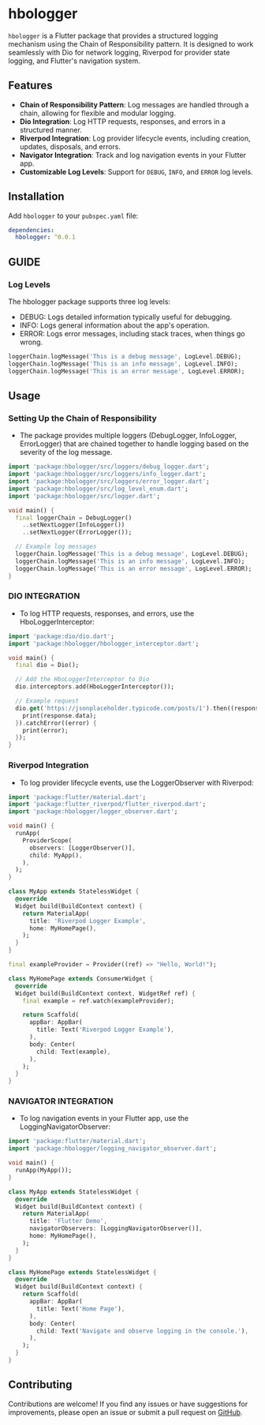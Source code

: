 # hbologger

`hbologger` is a Flutter package that provides a structured logging mechanism using the Chain of Responsibility pattern. It is designed to work seamlessly with Dio for network logging, Riverpod for provider state logging, and Flutter's navigation system.

## Features

- **Chain of Responsibility Pattern**: Log messages are handled through a chain, allowing for flexible and modular logging.
- **Dio Integration**: Log HTTP requests, responses, and errors in a structured manner.
- **Riverpod Integration**: Log provider lifecycle events, including creation, updates, disposals, and errors.
- **Navigator Integration**: Track and log navigation events in your Flutter app.
- **Customizable Log Levels**: Support for `DEBUG`, `INFO`, and `ERROR` log levels.

## Installation

Add `hbologger` to your `pubspec.yaml` file:

```yaml
dependencies:
  hbologger: ^0.0.1
```

## GUIDE
### Log Levels
The hbologger package supports three log levels:

- DEBUG: Logs detailed information typically useful for debugging.
- INFO: Logs general information about the app's operation.
- ERROR: Logs error messages, including stack traces, when things go wrong.


```dart
loggerChain.logMessage('This is a debug message', LogLevel.DEBUG);
loggerChain.logMessage('This is an info message', LogLevel.INFO);
loggerChain.logMessage('This is an error message', LogLevel.ERROR);
```
## Usage

### Setting Up the Chain of Responsibility
- The package provides multiple loggers (DebugLogger, InfoLogger, ErrorLogger) that are chained together to handle logging based on the severity of the log message.
```dart
import 'package:hbologger/src/loggers/debug_logger.dart';
import 'package:hbologger/src/loggers/info_logger.dart';
import 'package:hbologger/src/loggers/error_logger.dart';
import 'package:hbologger/src/log_level_enum.dart';
import 'package:hbologger/src/logger.dart';

void main() {
  final loggerChain = DebugLogger()
    ..setNextLogger(InfoLogger())
    ..setNextLogger(ErrorLogger());

  // Example log messages
  loggerChain.logMessage('This is a debug message', LogLevel.DEBUG);
  loggerChain.logMessage('This is an info message', LogLevel.INFO);
  loggerChain.logMessage('This is an error message', LogLevel.ERROR);
}
```
### DIO INTEGRATION
- To log HTTP requests, responses, and errors, use the HboLoggerInterceptor:
```dart
import 'package:dio/dio.dart';
import 'package:hbologger/hbologger_interceptor.dart';

void main() {
  final dio = Dio();

  // Add the HboLoggerInterceptor to Dio
  dio.interceptors.add(HboLoggerInterceptor());

  // Example request
  dio.get('https://jsonplaceholder.typicode.com/posts/1').then((response) {
    print(response.data);
  }).catchError((error) {
    print(error);
  });
}
```

### Riverpod Integration
- To log provider lifecycle events, use the LoggerObserver with Riverpod:
```dart
import 'package:flutter/material.dart';
import 'package:flutter_riverpod/flutter_riverpod.dart';
import 'package:hbologger/logger_observer.dart';

void main() {
  runApp(
    ProviderScope(
      observers: [LoggerObserver()],
      child: MyApp(),
    ),
  );
}

class MyApp extends StatelessWidget {
  @override
  Widget build(BuildContext context) {
    return MaterialApp(
      title: 'Riverpod Logger Example',
      home: MyHomePage(),
    );
  }
}

final exampleProvider = Provider((ref) => "Hello, World!");

class MyHomePage extends ConsumerWidget {
  @override
  Widget build(BuildContext context, WidgetRef ref) {
    final example = ref.watch(exampleProvider);

    return Scaffold(
      appBar: AppBar(
        title: Text('Riverpod Logger Example'),
      ),
      body: Center(
        child: Text(example),
      ),
    );
  }
}
```
### NAVIGATOR INTEGRATION
- To log navigation events in your Flutter app, use the LoggingNavigatorObserver:
```dart
import 'package:flutter/material.dart';
import 'package:hbologger/logging_navigator_observer.dart';

void main() {
  runApp(MyApp());
}

class MyApp extends StatelessWidget {
  @override
  Widget build(BuildContext context) {
    return MaterialApp(
      title: 'Flutter Demo',
      navigatorObservers: [LoggingNavigatorObserver()],
      home: MyHomePage(),
    );
  }
}

class MyHomePage extends StatelessWidget {
  @override
  Widget build(BuildContext context) {
    return Scaffold(
      appBar: AppBar(
        title: Text('Home Page'),
      ),
      body: Center(
        child: Text('Navigate and observe logging in the console.'),
      ),
    );
  }
}
```

## Contributing
Contributions are welcome! If you find any issues or have suggestions for improvements, please open an issue or submit a pull request on [GitHub](https://github.com/hberkayozdemir/hbologger).